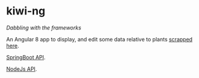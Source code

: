 # kiwi-ng

*Dabbling with the frameworks*

An Angular 8 app to display, and edit some data relative to plants [scrapped here](https://github.com/polmic/plants_scrap).

[SpringBoot API](https://github.com/polmic/kiwi-spring).

[NodeJs API](https://github.com/polmic/kiwi-node).
